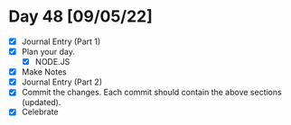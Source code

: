 # Day 48 [09/05/22]

- [x] Journal Entry (Part 1)
- [x] Plan your day.
  - [x] NODE.JS
- [x] Make Notes
- [x] Journal Entry (Part 2)
- [x] Commit the changes. Each commit should contain the above sections (updated).
- [x] Celebrate
<!-- [x] to tick -->
